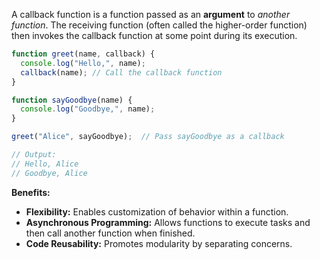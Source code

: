 A callback function is a function passed as an **argument** to *another function*. The receiving function (often called the higher-order function) then invokes the callback function at some point during its execution.

```js
function greet(name, callback) {
  console.log("Hello,", name);
  callback(name); // Call the callback function
}

function sayGoodbye(name) {
  console.log("Goodbye,", name);
}

greet("Alice", sayGoodbye);  // Pass sayGoodbye as a callback

// Output:
// Hello, Alice
// Goodbye, Alice

```

**Benefits:**
- **Flexibility:** Enables customization of behavior within a function.
- **Asynchronous Programming:** Allows functions to execute tasks and then call another function when finished.
- **Code Reusability:** Promotes modularity by separating concerns.
